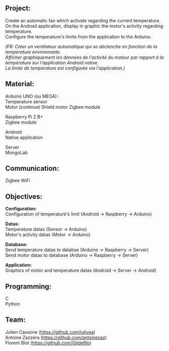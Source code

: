 Project:
--------  

Create an automatic fan which activate regarding the current temperature.  
On the Android application, display in graphic the motor's activity regarding temperature.  
Configure the temperature's limite from the application to the Arduino.  

*(FR: Créer un ventilateur automatique qui se déclenche en fonction de la température environnante.  
Afficher graphiquement les données de l'activité du moteur par rapport à la température sur l'application Android native.  
La limite de température est configurée via l'application.)*  

Material:
---------

Arduino UNO (ou MEGA):  
	Temperature sensor    
	Motor (continue)
	Shield motor
	Zigbee module  

Raspberry Pi 2 B+  
	Zigbee module  

Android  
	Native application   

Server  
	MongoLab    

Communication:
--------------

Zigbee
WiFi  

Objectives:
-----------

**Configuration:**    
Configuration of temperature's limit (Android -> Raspberry -> Arduino)  

**Datas:**    
Temperature datas (Sensor -> Arduino)   
Motor's activity datas (Motor -> Arduino)  

**Database:**    
Send temperature datas to databse (Arduino -> Raspberry -> Server)  
Send motor datas to database (Arduino -> Raspberry -> Server)   

**Application:**    
Graphics of motor and temperature datas (Android -> Server -> Android)   

Programming:
------------

C   
Python   

Team:
-----

Julien Cassone (https://github.com/julivea)  
Antoine Zazzera (https://github.com/antoinezaz)  
Florent Blot (https://github.com/Gitdefllo)  
